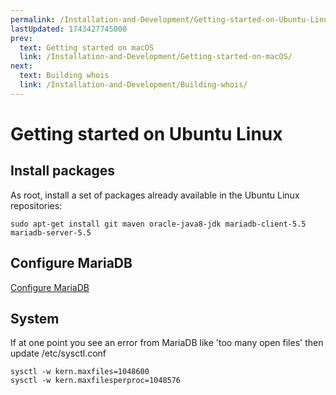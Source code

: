 ```yaml
---
permalink: /Installation-and-Development/Getting-started-on-Ubuntu-Linux
lastUpdated: 1743427745000
prev:
  text: Getting started on macOS
  link: /Installation-and-Development/Getting-started-on-macOS/
next:
  text: Building whois
  link: /Installation-and-Development/Building-whois/
---
```


# Getting started on Ubuntu Linux

## Install packages

As root, install a set of packages already available in the Ubuntu Linux repositories:

`sudo apt-get install git maven oracle-java8-jdk mariadb-client-5.5 mariadb-server-5.5`

## Configure MariaDB

[Configure MariaDB](../Installation-and-Development/Configure-MariaDB/#configure-mariadb)

## System

If at one point you see an error from MariaDB like 'too many open files' then update /etc/sysctl.conf

    sysctl -w kern.maxfiles=1048600
    sysctl -w kern.maxfilesperproc=1048576
